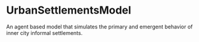 # UrbanSettlementsModel
An agent based model that simulates the primary and emergent behavior of inner city informal settlements.
